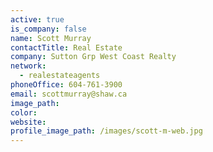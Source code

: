 ```yaml
---
active: true
is_company: false
name: Scott Murray
contactTitle: Real Estate
company: Sutton Grp West Coast Realty
network:
  - realestateagents
phoneOffice: 604-761-3900
email: scottmurray@shaw.ca
image_path:
color:
website:
profile_image_path: /images/scott-m-web.jpg
---
```



